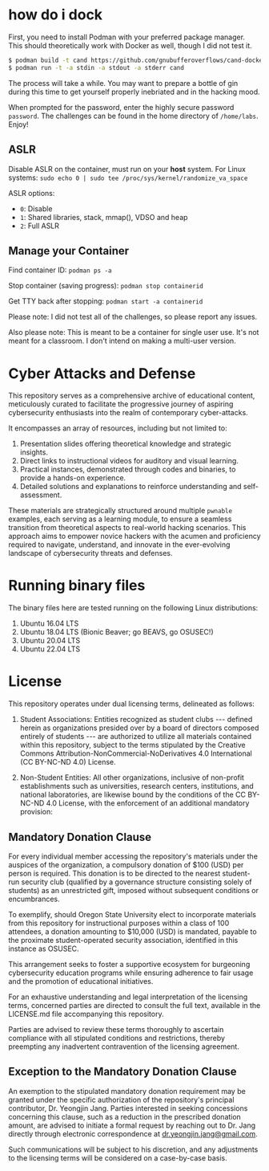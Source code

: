 # how do i dock

First, you need to install Podman with your preferred package manager. This should theoretically work with Docker as well, though I did not test it.

```bash
$ podman build -t cand https://github.com/gnubufferoverflows/cand-docker.git
$ podman run -t -a stdin -a stdout -a stderr cand
```

The process will take a while. You may want to prepare a bottle of gin during this time to get yourself properly inebriated and in the hacking mood.

When prompted for the password, enter the highly secure password `password`. The challenges can be found in the home directory of `/home/labs`. Enjoy!

## ASLR

Disable ASLR on the container, must run on your **host** system. For Linux systems: `sudo echo 0 | sudo tee /proc/sys/kernel/randomize_va_space`

ASLR options:
* `0`: Disable
* `1`: Shared libraries, stack, mmap(), VDSO and heap
* `2`: Full ASLR

## Manage your Container

Find container ID: `podman ps -a`

Stop container (saving progress): `podman stop containerid`

Get TTY back after stopping: `podman start -a containerid`

Please note: I did not test all of the challenges, so please report any issues.

Also please note: This is meant to be a container for single user use. It's not meant for a classroom. I don't intend on making a multi-user version.

# Cyber Attacks and Defense

This repository serves as a comprehensive archive of educational content,
meticulously curated to facilitate the progressive journey of
aspiring cybersecurity enthusiasts into the realm of
contemporary cyber-attacks.

It encompasses an array of resources, including but not limited to:

1. Presentation slides offering theoretical knowledge and strategic insights.
2. Direct links to instructional videos for auditory and visual learning.
3. Practical instances, demonstrated through codes and binaries, to provide a hands-on experience.
4. Detailed solutions and explanations to reinforce understanding and self-assessment.

These materials are strategically structured around multiple `pwnable` examples,
each serving as a learning module, to ensure a seamless transition from
theoretical aspects to real-world hacking scenarios.
This approach aims to empower novice hackers with the acumen and
proficiency required to navigate, understand, and innovate in
the ever-evolving landscape of cybersecurity threats and defenses.

# Running binary files

The binary files here are tested running on the following Linux distributions:

1. Ubuntu 16.04 LTS
2. Ubuntu 18.04 LTS (Bionic Beaver; go BEAVS, go OSUSEC!)
3. Ubuntu 20.04 LTS
4. Ubuntu 22.04 LTS

# License
This repository operates under dual licensing terms, delineated as follows:

1. Student Associations:
Entities recognized as student clubs --- defined herein as organizations
presided over by a board of directors composed entirely of students ---
are authorized to utilize all materials contained within this repository,
subject to the terms stipulated by
the Creative Commons Attribution-NonCommercial-NoDerivatives 4.0 International
(CC BY-NC-ND 4.0) License.

2. Non-Student Entities:
All other organizations, inclusive of non-profit establishments such as
universities, research centers, institutions, and national laboratories,
are likewise bound by the conditions of the CC BY-NC-ND 4.0 License,
with the enforcement of an additional mandatory provision:

## Mandatory Donation Clause

For every individual member accessing the repository's materials under
the auspices of the organization, a compulsory donation of $100 (USD)
per person is required. This donation is to be directed to
the nearest student-run security club
(qualified by a governance structure consisting solely of students)
as an unrestricted gift, imposed without subsequent conditions or encumbrances.

To exemplify, should Oregon State University elect to
incorporate materials from this repository for instructional purposes within
a class of 100 attendees, a donation amounting to $10,000 (USD) is mandated,
payable to the proximate student-operated security association,
identified in this instance as OSUSEC.

This arrangement seeks to foster a supportive ecosystem for
burgeoning cybersecurity education programs while ensuring adherence to
fair usage and the promotion of educational initiatives.

For an exhaustive understanding and legal interpretation of the licensing terms,
concerned parties are directed to consult the full text,
available in the LICENSE.md file accompanying this repository.

Parties are advised to review these terms thoroughly
to ascertain compliance with all stipulated conditions and restrictions,
thereby preempting any inadvertent contravention of the licensing agreement.


## Exception to the Mandatory Donation Clause

An exemption to the stipulated mandatory donation requirement
may be granted under the specific authorization of the repository's
principal contributor, Dr. Yeongjin Jang. Parties interested in seeking
concessions concerning this clause, such as a reduction in the prescribed
donation amount, are advised to initiate a formal request by reaching out to
Dr. Jang directly through electronic correspondence at
dr.yeongjin.jang@gmail.com.

Such communications will be subject to his discretion,
and any adjustments to the licensing terms will be considered on
a case-by-case basis.

